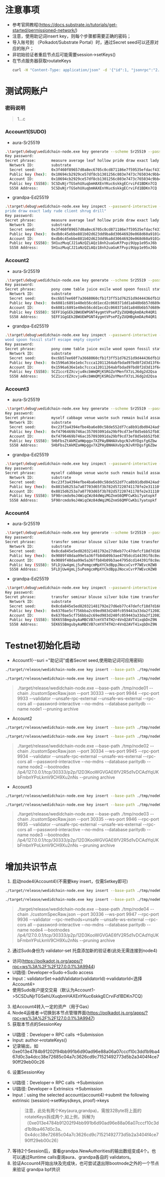 # 注意事项
- 参考官网教程(https://docs.substrate.io/tutorials/get-started/permissioned-network/)
- 注意，使用助记词insert key，则每个步骤都需要正确的密码；
- 导入账号到 （Polkadot/Substrate Portal）时，通过Secret seed可以还原对应的账户；
- 非初始验证者重启节点后可能需要session->setKeys()
- 在节点服务器获取routateKeys
  ```bash
  curl -H "Content-Type: application/json" -d '{"id":1, "jsonrpc":"2.0", "method": "author_rotateKeys", "params":[]}' http://127.0.0.1:9001
  ```

# 测试网账户
### 密码说明
> 1...c
### Account1(SUDO)
- aura-Sr25519
```bash
.\target\debug\wedidchain-node.exe key generate --scheme Sr25519 --password-interactive
Key password:
Secret phrase:       measure average leaf hollow pride draw exact lady rude client shrug drill
  Network ID:        substrate
  Secret seed:       0x3f460f89657d0a8ec6705c0cd871186e7f59535efdacf4316e9c76cc6cc11734
  Public key (hex):  0x10694cb2929ce57df8cb1301256c803e7473c765034c9bb464435f03ae3ebb50
  Account ID:        0x10694cb2929ce57df8cb1301256c803e7473c765034c9bb464435f03ae3ebb50
  Public key (SS58): 5CSDuNjrTGSehUXuqbmHAXEnYKuc6skkgECrviFd1BDKn7CQ
  SS58 Address:      5CSDuNjrTGSehUXuqbmHAXEnYKuc6skkgECrviFd1BDKn7CQ
```
- grandpa-Ed25519
```bash
.\target\debug\wedidchain-node.exe key inspect --password-interactive --scheme Ed25519 "measure average leaf hollow 
pride draw exact lady rude client shrug drill"
Key password:
Secret phrase:       measure average leaf hollow pride draw exact lady rude client shrug drill
  Network ID:        substrate
  Secret seed:       0x3f460f89657d0a8ec6705c0cd871186e7f59535efdacf4316e9c76cc6cc11734
  Public key (hex):  0xdb0c45ebbe881b02d623dd9ba8d30646920e068d60a9101cbaba8b685b94588c
  Account ID:        0xdb0c45ebbe881b02d623dd9ba8d30646920e068d60a9101cbaba8b685b94588c
  Public key (SS58): 5H1uzMuqCJ21aNzQZiAQz18nh2uaGuKfPvpi9Upp1e95xJ6b
  SS58 Address:      5H1uzMuqCJ21aNzQZiAQz18nh2uaGuKfPvpi9Upp1e95xJ6b
```
### Account2
- aura-Sr25519
```bash
.\target\debug\wedidchain-node.exe key generate --scheme Sr25519 --password-interactive
Key password: 
Secret phrase:       pony come table juice exile wood spoon fossil staff escape empty coyote
  Network ID:        substrate
  Secret seed:       0xc6b57ee60f7a3668060cfb1f3ff51d76251d9d44436dfb1858753ca6fb21a88d
  Public key (hex):  0x6081c6891e40eb56cdd1ecd2c060371dd1a840b6b57d689ede442d1dbce9ec6d
  Account ID:        0x6081c6891e40eb56cdd1ecd2c060371dd1a840b6b57d689ede442d1dbce9ec6d
  Public key (SS58): 5EFF1GgGEk2BWUEWPGNT4ygmtVPsePZyZUQHBgkmDAzR4QR1
  SS58 Address:      5EFF1GgGEk2BWUEWPGNT4ygmtVPsePZyZUQHBgkmDAzR4QR1
```
- grandpa-Ed25519
```bash
.\target\debug\wedidchain-node.exe key inspect --password-interactive --scheme Ed25519 "pony come table juice exile 
wood spoon fossil staff escape empty coyote"  
Key password:
Secret phrase:       pony come table juice exile wood spoon fossil staff escape empty coyote
  Network ID:        substrate
  Secret seed:       0xc6b57ee60f7a3668060cfb1f3ff51d76251d9d44436dfb1858753ca6fb21a88d
  Public key (hex):  0x1596a636e1ebc7ccca12011264abfbdad97bd8f2d3d13f6c7e0052655bcf9414
  Account ID:        0x1596a636e1ebc7ccca12011264abfbdad97bd8f2d3d13f6c7e0052655bcf9414
  Public key (SS58): 5CZ1ccrEZXcvju4kcbWmQMjKSRGZoYMenfX7zLJ6dg2d2Qsa
  SS58 Address:      5CZ1ccrEZXcvju4kcbWmQMjKSRGZoYMenfX7zLJ6dg2d2Qsa
```
### Account3
- aura-Sr25519
```bash
.\target\debug\wedidchain-node.exe key generate --scheme Sr25519 --password-interactive
Key password: 
Secret phrase:       myself cabbage venue waste such remain build assault exist behave creek mind
  Network ID:        substrate
  Secret seed:       0xc23f3a4394efbe4ba6e80c58de552df7ca8b91dbd0424adfa972b637756cfb40
  Public key (hex):  0xf4796469b746ac357093091da29bf9cd73ef8d5ebb52fb81c1e8221351b37f59
  Account ID:        0xf4796469b746ac357093091da29bf9cd73ef8d5ebb52fb81c1e8221351b37f59
  Public key (SS58): 5HbFbsZtAkMZaHWpggv7XZPAyBNHAXvbgcNJvRYDgsfg6Zbw
  SS58 Address:      5HbFbsZtAkMZaHWpggv7XZPAyBNHAXvbgcNJvRYDgsfg6Zbw
```
- grandpa-Ed25519
```bash
.\target\debug\wedidchain-node.exe key inspect --password-interactive --scheme Ed25519 "myself cabbage venue waste such remain build assault exist behave creek mind"
Key password:
Secret phrase:       myself cabbage venue waste such remain build assault exist behave creek mind
  Network ID:        substrate
  Secret seed:       0xc23f3a4394efbe4ba6e80c58de552df7ca8b91dbd0424adfa972b637756cfb40
  Public key (hex):  0x8815d6253a7a07703d65f3b782d57220741178fe2e31110f897ca7d90f9c751a
  Account ID:        0x8815d6253a7a07703d65f3b782d57220741178fe2e31110f897ca7d90f9c751a
  Public key (SS58): 5F98rcmdo9oJ4WiqCWz84dWqiMGZnmS6QMFCwKbi7yatopkf
  SS58 Address:      5F98rcmdo9oJ4WiqCWz84dWqiMGZnmS6QMFCwKbi7yatopkf
```
### Account4
- aura-Sr25519
```bash
.\target\debug\wedidchain-node.exe key generate --scheme Sr25519 --password-interactive
Key password:
Secret phrase:       transfer seminar blouse silver bike time transfer practice discover display matrix case
  Network ID:        substrate
  Secret seed:       0x8cda845e5ed820321481792e27d6eb77c47defcf18d7d168de4887f6cd53c2ef
  Public key (hex):  0x9089f40daa99e5a36ffb84b09b3ae4795dcd144391f8c8ea20399f99ad60d85a
  Account ID:        0x9089f40daa99e5a36ffb84b09b3ae4795dcd144391f8c8ea20399f99ad60d85a
  Public key (SS58): 5FLDjUw4gmLj5uPemgcmMpXYCkdBppJNocxCvrP7WEvcHZW8
  SS58 Address:      5FLDjUw4gmLj5uPemgcmMpXYCkdBppJNocxCvrP7WEvcHZW8
```
- grandpa-Ed25519
```bash
.\target\debug\wedidchain-node.exe key inspect --password-interactive --scheme Ed25519 "transfer seminar blouse silver bike time transfer practice discover display matrix case"
Key password:
Secret phrase:       transfer seminar blouse silver bike time transfer practice discover display matrix case
  Network ID:        substrate
  Secret seed:       0x8cda845e5ed820321481792e27d6eb77c47defcf18d7d168de4887f6cd53c2ef
  Public key (hex):  0x6370ae5cf756bba2c69ed983d240fc059443a33da2f120824492e89b0ee88f9c
  Account ID:        0x6370ae5cf756bba2c69ed983d240fc059443a33da2f120824492e89b0ee88f9c
  Public key (SS58): 5EK655BmgubyAaMBCVB7cmYXT4TH2r4VnQ2AVT41xqbDnZ9N
  SS58 Address:      5EK655BmgubyAaMBCVB7cmYXT4TH2r4VnQ2AVT41xqbDnZ9N
```

# Testnet初始化启动
- Account1(--suri ="助记词"或者Secret seed,使用助记词可应用密码)
```bash
./target/release/wedidchain-node.exe key insert --base-path ./tmp/node01 --chain customSpecRaw.json --scheme Sr25519 --suri "measure average leaf hollow pride draw exact lady rude client shrug drill" --password-interactive --key-type aura 

./target/release/wedidchain-node.exe key insert --base-path ./tmp/node01 --chain customSpecRaw.json --scheme Ed25519  --suri "measure average leaf hollow pride draw exact lady rude client shrug drill" --password-interactive --key-type gran
```
> ./target/release/wedidchain-node.exe --base-path ./tmp/node01 --chain ./customSpecRaw.json --port 30333 --ws-port 9944 --rpc-port 9933 --validator  --unsafe-rpc-external   --unsafe-ws-external --rpc-cors all --password-interactive --no-mdns --database paritydb --name node1 --pruning archive

- Account2
```bash
./target/release/wedidchain-node.exe key insert --base-path ./tmp/node02 --chain customSpecRaw.json --scheme Sr25519 --suri "pony come table juice exile wood spoon fossil staff escape empty coyote" --password-interactive --key-type aura 

./target/release/wedidchain-node.exe key insert --base-path ./tmp/node02 --chain customSpecRaw.json --scheme Ed25519  --suri "pony come table juice exile wood spoon fossil staff escape empty coyote" --password-interactive --key-type gran
```
> ./target/release/wedidchain-node.exe --base-path ./tmp/node02 --chain ./customSpecRaw.json --port 30334 --ws-port 9945 --rpc-port 9934 --validator  --unsafe-rpc-external   --unsafe-ws-external --rpc-cors all --password-interactive --no-mdns --database paritydb --name node2 --bootnodes /ip4/127.0.0.1/tcp/30333/p2p/12D3KooWGVGAE6fV2R5d1vDCAdYqUKbFmbnYPoLkmV9CH9Xu2nNs --pruning archive

- Account3
```bash
./target/release/wedidchain-node.exe key insert --base-path ./tmp/node03 --chain customSpecRaw.json --scheme Sr25519 --suri "myself cabbage venue waste such remain build assault exist behave creek mind" --password-interactive --key-type aura 

./target/release/wedidchain-node.exe key insert --base-path ./tmp/node03 --chain customSpecRaw.json --scheme Ed25519  --suri "myself cabbage venue waste such remain build assault exist behave creek mind" --password-interactive --key-type gran
```
> ./target/release/wedidchain-node.exe --base-path ./tmp/node03 --chain ./customSpecRaw.json --port 30335 --ws-port 9946 --rpc-port 9935 --validator  --unsafe-rpc-external   --unsafe-ws-external --rpc-cors all --password-interactive --no-mdns --database paritydb --name node3 --bootnodes /ip4/127.0.0.1/tcp/30333/p2p/12D3KooWGVGAE6fV2R5d1vDCAdYqUKbFmbnYPoLkmV9CH9Xu2nNs --pruning archive

# 增加共识节点
1. 启动node4(Account4)(不需要key insert，仅需Setkey即可)
```bash
./target/release/wedidchain-node.exe key insert --base-path ./tmp/node04 --chain customSpecRaw.json --scheme Sr25519 --suri "transfer seminar blouse silver bike time transfer practice discover display matrix case" --password-interactive --key-type aura 

./target/release/wedidchain-node.exe key insert --base-path ./tmp/node04 --chain customSpecRaw.json --scheme Ed25519  --suri "transfer seminar blouse silver bike time transfer practice discover display matrix case" --password-interactive --key-type gran
```
> ./target/release/wedidchain-node.exe --base-path ./tmp/node04 --chain ./customSpecRaw.json --port 30336 --ws-port 9947 --rpc-port 9936 --validator  --rpc-methods=unsafe  --unsafe-ws-external --rpc-cors all --password-interactive --no-mdns --database paritydb --name node4 --bootnodes /ip4/127.0.0.1/tcp/30333/p2p/12D3KooWGVGAE6fV2R5d1vDCAdYqUKbFmbnYPoLkmV9CH9Xu2nNs --pruning archive
2. 通过Sudo身份为 validator-set 托盘添加新的验证者(此处无需连接到node4)
  - 访问(https://polkadot.js.org/apps/?rpc=ws%3A%2F%2F127.0.0.1%3A9944)
  - UI路径: Developer->Sudo->Sudo access
  - Input：validatorSet->addValidator(validatorId)->validatorId<选择Account4>
  - 使用Sudo账户提交交易（默认为Account1->5CSDuNjrTGSehUXuqbmHAXEnYKuc6skkgECrviFd1BDKn7CQ）
3. 给Account4转入一定的资产（用于Gas）
4. Node4运维者->切换到本节点管理界面(https://polkadot.js.org/apps/?rpc=ws%3A%2F%2F127.0.0.1%3A9947)
5. 获取本节点的SessionKey
  - UI路径：Developer-> RPC calls ->Submission
  - Input: author->rotateKeys()
  - 记录输出，如0xe013e4784b91202f94bb991b6d90ad96e88a06a07cccf10c3dd1b9ba467d0c3a4dcc38e72685c04a7c3626cd9c71521492773d5b2a3404f4ce790ff29eb00c26
6. 设置SessionKey
  - UI路径：Developer-> RPC calls ->Submission
  - UI路径: Developer-> Extrinsics ->Submission
  - Input：using the selected account(account4)->submit the following extrinsic
(session)->setKeys(keys, proof)->keys
    > 注意，此处有两个Key(aura,grandpa)，需按32Byte将上面的rotateKeys拆成两个,如上例，拆解为（0xe013e4784b91202f94bb991b6d90ad96e88a06a07cccf10c3dd1b9ba467d0c3a、0x4dcc38e72685c04a7c3626cd9c71521492773d5b2a3404f4ce790ff29eb00c26）
7. 等待2个Session后，查看grandpa.NewAuthorities的输出数组变成4个。也可以通过Runtime calls查询aura、grandpa各自的 validators。
8. 验证Account4开始出块及完成块，也可尝试退出除bootnode之外的一个节点来验证 grandpa bpf共识